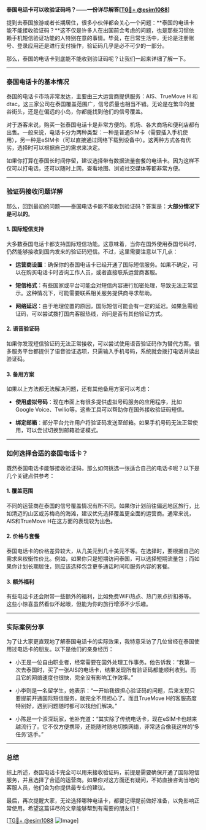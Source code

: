 **泰国电话卡可以收验证码吗？——一份详尽解答[[TG💪+ @esim1088](https://t.me/s/esim1088)]**

提到去泰国旅游或者长期居住，很多小伙伴都会关心一个问题：**泰国的电话卡能不能接收验证码？**这不仅是许多人在出国前会考虑的问题，也是那些习惯依赖手机短信验证功能的人特别在意的事情。毕竟，在日常生活中，无论是注册账号、登录应用还是进行支付操作，验证码几乎是必不可少的一部分。

那么，泰国的电话卡到底能不能收到验证码呢？让我们一起来详细了解一下。

---

### 泰国电话卡的基本情况

泰国的电话卡市场非常发达，主要由三大运营商提供服务：AIS、TrueMove H 和 dtac。这三家公司在泰国覆盖范围广，信号质量也相当不错。无论是在繁华的曼谷街头，还是在偏远的小岛，你都能找到他们的信号覆盖。

对于游客来说，购买一张泰国电话卡是非常方便的。机场、各大商场和便利店都有出售。一般来说，电话卡分为两种类型：一种是普通SIM卡（需要插入手机使用），另一种是eSIM卡（可以直接通过网络下载到设备中）。这两种方式各有优劣，选择时可以根据自己的需求来决定。

如果你打算在泰国长时间停留，建议选择带有数据流量套餐的电话卡。因为这样不仅可以打电话，还可以随时上网，查看地图、浏览社交媒体等都非常方便。

---

### 验证码接收问题详解

那么，回到最初的问题——泰国电话卡能不能收到验证码？答案是：**大部分情况下是可以的**。

#### 1. **国际短信支持**
大多数泰国电话卡都支持国际短信功能。这意味着，当你在国外使用泰国号码时，仍然能够接收到国内发来的验证码短信。不过，这里需要注意以下几点：

- **运营商设置**：确保你的泰国电话卡已经开通了国际短信服务。如果不确定，可以在购买电话卡时咨询工作人员，或者直接联系运营商客服。
  
- **短信格式**：有些国家或平台可能会对短信内容进行加密处理，导致无法正常显示。这种情况下，可能需要联系相关服务提供商寻求帮助。

- **网络延迟**：由于地理位置的原因，国际短信可能会有一定的延迟。如果急需验证码，可以尝试拨打国内客服热线，询问是否有其他验证方式。

#### 2. **语音验证码**
如果你发现短信验证码无法正常接收，可以尝试使用语音验证码作为替代方案。很多服务平台都提供了语音验证选项，只需输入手机号码，系统就会拨打电话并读出验证码。

#### 3. **备用方案**
如果以上方法都无法解决问题，还有其他备用方案可以考虑：

- **使用虚拟号码**：现在市面上有很多提供虚拟号码服务的应用程序，比如Google Voice、Twilio等。这些工具可以帮助你在国外接收验证码短信。

- **绑定邮箱**：部分平台允许用户将验证码发送至邮箱。如果手机号码无法正常使用，可以尝试切换到邮箱验证模式。

---

### 如何选择合适的泰国电话卡？

既然泰国电话卡能够接收验证码，那么如何挑选一张适合自己的电话卡呢？以下是几个关键点供参考：

#### 1. **覆盖范围**
不同的运营商在泰国的信号覆盖情况有所不同。如果你计划前往偏远地区旅行，比如清迈的山区或苏梅岛的海滩，建议优先选择覆盖更全面的运营商。通常来说，AIS和TrueMove H在这方面的表现较为出色。

#### 2. **价格与套餐**
泰国电话卡的价格差异较大，从几美元到几十美元不等。在选择时，要根据自己的需求来权衡性价比。例如，如果你只是短期访问泰国，可以选择短期流量包；而如果你计划长期居住，则应该选择包含更多通话时间和服务内容的套餐。

#### 3. **额外福利**
有些电话卡还会附带一些额外的福利，比如免费WiFi热点、热门景点折扣券等。这些小惊喜虽然看似不起眼，但能为你的旅行增添不少乐趣。

---

### 实际案例分享

为了让大家更直观地了解泰国电话卡的实际效果，我特意采访了几位曾经在泰国使用过电话卡的朋友。以下是他们的亲身经历：

- 小王是一位自由职业者，经常需要在国外处理工作事务。他告诉我：“我第一次去泰国时，买了一张AIS的电话卡，结果发现所有验证码都能顺利收到。而且它的网络速度也很快，完全没有影响工作效率。”

- 小李则是一名留学生，她表示：“一开始我很担心验证码的问题，后来发现只要提前开通国际短信服务，就完全不用担心了。而且TrueMove H的客服态度特别好，遇到问题随时都可以找他们解决。”

- 小陈是一个资深玩家，他补充道：“其实除了传统电话卡，现在eSIM卡也越来越流行了。它不仅方便携带，还能随时随地切换网络，非常适合像我这样的‘多任务’选手。”

---

### 总结

综上所述，泰国电话卡完全可以用来接收验证码，前提是需要确保开通了国际短信服务，并且选择了合适的运营商。如果你对这方面还有疑问，不妨直接咨询当地的客服人员，他们会为你提供最专业的建议。

最后，再次提醒大家，无论选择哪种电话卡，都要记得提前做好准备，以免影响正常使用。希望这篇详尽的文章能够帮到有需要的朋友们！

[[TG💪+ @esim1088](https://t.me/s/esim1088) ![Image](https://i.postimg.cc/4NQfJmqS/Snipaste-2025-05-13-00-14-12.png)]